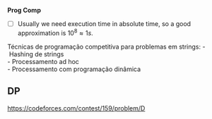 **Prog Comp**

- [ ] Usually we need execution time in absolute time, so a good approximation is $10^{8} \approx 1s$.

Técnicas de programação competitiva para problemas em strings:
- Hashing de strings  
- Processamento ad hoc  
- Processamento com programação dinâmica


## DP

https://codeforces.com/contest/159/problem/D